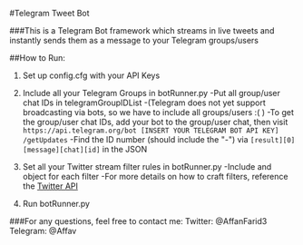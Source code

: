 #Telegram Tweet Bot

###This is a Telegram Bot framework which streams in live tweets and instantly sends them as a message to your Telegram groups/users

##How to Run:
1. Set up config.cfg with your API Keys
2. Include all your Telegram Groups in botRunner.py
    -Put all group/user chat IDs in telegramGroupIDList
    -(Telegram does not yet support broadcasting via bots, so we have to include all groups/users :( )
    -To get the group/user chat IDs, add your bot to the group/user chat, then visit `https://api.telegram.org/bot [INSERT YOUR TELEGRAM BOT API KEY] /getUpdates`
    -Find the ID number (should include the "-") via `[result][0][message][chat][id]` in the JSON

3. Set all your Twitter stream filter rules in botRunner.py
    -Include and object for each filter
    -For more details on how to craft filters, reference the [Twitter API](https://developer.twitter.com/en/docs/twitter-api/tweets/filtered-stream/integrate/build-a-rule)

4. Run botRunner.py

###For any questions, feel free to contact me:
Twitter: @AffanFarid3
Telegram: @Affav